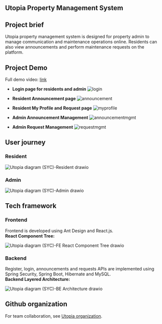  
## Utopia Property Management System

## Project brief 
Utopia property management system is designed for property admin to manage communication and maintenance operations online. Residents can also view announcements and perform maintenance requests on the platform. 

## Project Demo 
Full demo video: [link](https://drive.google.com/file/d/1VNL6bx9wC0w_2Cxyo5SLnDwwklbbKZMG/view?usp=sharing)
  
- **Login page for residents and admin**
![login](https://user-images.githubusercontent.com/86585163/137029910-251bd4b4-4788-436e-a6e3-175b0e766e01.png)

- **Resident Announcement page**
![announcement](https://user-images.githubusercontent.com/86585163/137028824-a9ae4b2a-657d-408d-9278-8d58af802472.png)

- **Resident My Profile and Request page**
![myprofile](https://user-images.githubusercontent.com/86585163/137030385-eb6c408a-04c0-4d24-95a1-c1119de0c29c.png)

- **Admin Announcement Management**
![announcementmgmt](https://user-images.githubusercontent.com/86585163/137030534-b1ac16fe-f52a-4cd9-80e2-ec9a2fc9a7eb.png)

- **Admin Request Management**
![requestmgmt](https://user-images.githubusercontent.com/86585163/137030475-94e1eadb-0e0d-48cb-86b5-0e6f73f2124b.png)

## User journey 
### Resident 
![Utopia diagram (SYC)-Resident drawio](https://user-images.githubusercontent.com/86585163/136869352-a01f4396-542d-4c28-adfd-6cce09b0f12c.png)

### Admin
![Utopia diagram (SYC)-Admin drawio](https://user-images.githubusercontent.com/86585163/136869202-3b23703d-c2ea-49e3-8f13-6821f10593c0.png)

## Tech framework 
### Frontend 
Frontend is developed using Ant Design and React.js.
<br />
**React Component Tree:**

![Utopia diagram (SYC)-FE React Component Tree drawio](https://user-images.githubusercontent.com/86585163/136869556-7ad90781-3ae3-49a9-b1ca-52dc5b57c7d5.png)

### Backend
Register, login, announcements and requests APIs are implemented using Spring Security, Spring Boot, Hibernate and MySQL. 
<br />
**Backend Layered Architecture:**

![Utopia diagram (SYC)-BE Architecture drawio](https://user-images.githubusercontent.com/86585163/136869561-dcce0a83-b856-44fd-8a46-984afbca64e8.png)

## Github organization 
For team collaboration, see [Utopia organization](https://github.com/utopia-community).
